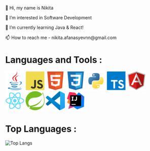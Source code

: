 <div align="left">
<p>👋 Hi, my name is Nikita </p>
<p>👀 I’m interested in Software Development</p>
<p>🌱 I’m currently learning Java & React!</p>
<p>📫 How to reach me - nikita.afanasyevnn@gmail.com</p>

<h1> Languages and Tools : </h1>
<div>
<img src="https://github.com/devicons/devicon/blob/master/icons/java/java-original.svg" width=60 height=60>
<img src="https://github.com/devicons/devicon/blob/master/icons/javascript/javascript-original.svg" width=60 height=60">
<img src="https://github.com/devicons/devicon/blob/master/icons/html5/html5-original.svg" width=60 height=60>
<img src="https://github.com/devicons/devicon/blob/master/icons/css3/css3-original.svg" width=60 height=60>
<img src="https://github.com/devicons/devicon/blob/master/icons/python/python-original.svg" width=60 height=60>
<img src="https://github.com/devicons/devicon/blob/master/icons/typescript/typescript-original.svg" width=60 height=60>
<img src="https://github.com/devicons/devicon/blob/master/icons/angularjs/angularjs-original.svg" width=60 height=60>
<img src="https://github.com/devicons/devicon/blob/master/icons/react/react-original.svg" width=60 height=60>
<img src="https://github.com/devicons/devicon/blob/master/icons/spring/spring-original.svg" width=60 height=60>
<img src="https://github.com/devicons/devicon/blob/master/icons/vscode/vscode-original.svg" width=60 height=60>
<img src="https://github.com/devicons/devicon/blob/master/icons/intellij/intellij-original.svg" width=60 height=60>
</div>
<h1> Top Languages : </h1>

![Top Langs](https://github-readme-stats.vercel.app/api/top-langs/?username=WilfredoN&layout=compact)

</div>
